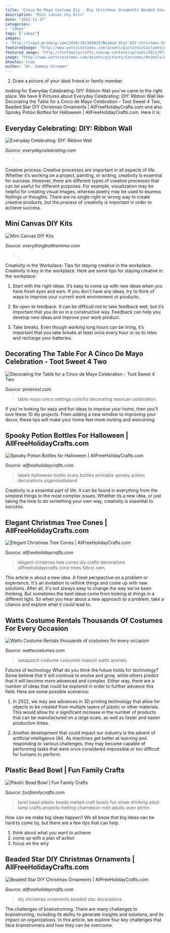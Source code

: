 ```yaml
---
title: "Cinco De Mayo Costume Diy - Diy Christmas Ornaments Beaded Star Decorations"
description: "Mini canvas diy kits"
date: "2022-11-17"
categories:
- "ideas"
tags: ["ideas"]
images:
- "http://irepo.primecp.com/2016/10/303033/Beaded-Star-DIY-Christmas-Ornaments_ExtraLarge1000_ID-1913227.jpg?v=1913227"
featuredImage: "http://www.wattscostumes.com/assets/pictures/Costumes/Animals/Animals_Sasquatch.png"
featured_image: "http://funfamilycrafts.com/wp-content/uploads/2011/07/plasticbeadbowl.jpg"
image: "http://www.wattscostumes.com/assets/pictures/Costumes/Animals/Animals_Sasquatch.png"
ShowToc: true
author: "Dr. Sammie Stroman"
---
```



2. Draw a picture of your ideal friend or family member.

	

		
looking for Everyday Celebrating: DIY: Ribbon Wall you've came to the right place. We have 8 Pictures about Everyday Celebrating: DIY: Ribbon Wall like Decorating the Table for a Cinco de Mayo Celebration - Toot Sweet 4 Two, Beaded Star DIY Christmas Ornaments | AllFreeHolidayCrafts.com and also Spooky Potion Bottles for Halloween | AllFreeHolidayCrafts.com. Here it is:
		
    
## Everyday Celebrating: DIY: Ribbon Wall

<img loading=lazy src="https://chella.typepad.com/.a/6a00d8341c019753ef0148c6ea5700970c-600wi" onerror="this.onerror=null;this.src='https://tse1.mm.bing.net/th?id=OIP.QG_hu8tKwOCOOou5-qthiwHaLH&amp;pid=15.1';" alt="Everyday Celebrating: DIY: Ribbon Wall">

_Source: everydaycelebrating.com_

>. 

	

Creative process:
Creative processes are important in all aspects of life. Whether it’s working on a project, painting, or writing, creativity is essential for success. However, there are different types of creative processes that can be useful for different purposes. For example, visualization may be helpful for creating visual images, whereas poetry may be used to express feelings or thoughts. There are no single right or wrong way to create creative products, but the process of creativity is important in order to achieve success.

    
## Mini Canvas DIY Kits

<img loading=lazy src="https://everythingbutthemime.com/wp-content/uploads/2021/03/Pride-1536x1152.jpg" onerror="this.onerror=null;this.src='https://tse4.mm.bing.net/th?id=OIP.S72JDo0-4WWSfQNkK2rHZgHaFj&amp;pid=15.1';" alt="Mini Canvas DIY Kits">

_Source: everythingbutthemime.com_

>. 

	

Creativity in the Workplace: Tips for staying creative in the workplace.
Creativity is key in the workplace. Here are some tips for staying creative in the workplace:
1. Start with the right ideas. It’s easy to come up with new ideas when you have fresh eyes and ears. If you don’t have any ideas, try to think of ways to improve your current work environment or products.

2. Be open to feedback. It can be difficult not to take feedback well, but it’s important that you do so in a constructive way. Feedback can help you develop new ideas and improve your work product.

3. Take breaks. Even though working long hours can be tiring, it’s important that you take breaks at least once every hour or so to relax and recharge your batteries.

    
## Decorating The Table For A Cinco De Mayo Celebration - Toot Sweet 4 Two

<img loading=lazy src="https://i.pinimg.com/736x/98/9f/55/989f55a34c1ee3f2d8416b905295165e.jpg" onerror="this.onerror=null;this.src='https://tse2.mm.bing.net/th?id=OIP.RcD8_zWY9dPXDLMBNNC73QHaLV&amp;pid=15.1';" alt="Decorating the Table for a Cinco de Mayo Celebration - Toot Sweet 4 Two">

_Source: pinterest.com_

>table mayo cinco settings colorful decorating mexican celebration. 

	

If you're looking for easy and fun ideas to improve your home, then you'll love these 10 diy projects. From adding a new window to improving your decor, these tips will make your home feel more inviting and welcoming.

    
## Spooky Potion Bottles For Halloween | AllFreeHolidayCrafts.com

<img loading=lazy src="http://irepo.primecp.com/2018/10/389382/Spooky-Potion-Bottles-for-Halloween_ExtraLarge900_ID-2944719.jpg?v=2944719" onerror="this.onerror=null;this.src='https://tse1.mm.bing.net/th?id=OIP.HmXhVmFSbI05QLfQBlkGVgHaJ4&amp;pid=15.1';" alt="Spooky Potion Bottles for Halloween | AllFreeHolidayCrafts.com">

_Source: allfreeholidaycrafts.com_

>labels halloween bottle scary bottles printable spooky potion decorations organizedisland. 

	

Creativity is a essential part of life. It can be found in everything from the simplest things to the most complex issues. Whether its a new idea, or just taking the time to do something your own way, creativity is essential to success.

    
## Elegant Christmas Tree Cones | AllFreeHolidayCrafts.com

<img loading=lazy src="https://irepo.primecp.com/2014/11/202390/Elegant-Chrismtas-Tree-Cones_ExtraLarge900_ID-805558.jpg?v=805558" onerror="this.onerror=null;this.src='https://tse3.mm.bing.net/th?id=OIP.5QcKMUL2WsuXF89Hj0ILMAHaLx&amp;pid=15.1';" alt="Elegant Christmas Tree Cones | AllFreeHolidayCrafts.com">

_Source: allfreeholidaycrafts.com_

>elegant christmas tree cones diy crafts decorations allfreeholidaycrafts cone trees fabric own. 

	

This article is about a new idea. A fresh perspective on a problem or experience. It's an invitation to rethink things and come up with new solutions. After all, it's not always easy to change the way we've been thinking. But sometimes the best ideas come from looking at things in a different light. So when you hear about a new approach to a problem, take a chance and explore what it could lead to.

    
## Watts Costume Rentals Thousands Of Costumes For Every Occasion

<img loading=lazy src="http://www.wattscostumes.com/assets/pictures/Costumes/Animals/Animals_Sasquatch.png" onerror="this.onerror=null;this.src='https://tse2.mm.bing.net/th?id=OIP.XXXP54chKM4hysfNHXlDiwHaPw&amp;pid=15.1';" alt="Watts Costume Rentals thousands of costumes for every occasion">

_Source: wattscostumes.com_

>sasquatch costume costumes mascot watts animals. 

	

Futures of technology
What do you think the future holds for technology? Some believe that it will continue to evolve and grow, while others predict that it will become more advanced and complex. Either way, there are a number of ideas that could be explored in order to further advance this field. Here are some possible scenarios:
1) In 2022, we may see advances in 3D printing technology that allow for objects to be created from multiple layers of plastic or other materials. This would allow for a significant increase in the number of products that can be manufactured on a large scale, as well as faster and easier production times.

2) Another development that could impact our industry is the advent of artificial intelligence (AI). As machines get better at learning and responding to various challenges, they may become capable of performing tasks that were once considered impossible or too difficult for humans to perform.

    
## Plastic Bead Bowl | Fun Family Crafts

<img loading=lazy src="http://funfamilycrafts.com/wp-content/uploads/2011/07/plasticbeadbowl.jpg" onerror="this.onerror=null;this.src='https://tse4.mm.bing.net/th?id=OIP.LxDg7zwJkHodfKMbhXAm1gHaE9&amp;pid=15.1';" alt="Plastic Bead Bowl | Fun Family Crafts">

_Source: funfamilycrafts.com_

>bowl bead plastic beads melted craft bowls fun straw drinking adult lamp crafts projects melting chameleon melt adults oven perler. 

	

How can we make big ideas happen?
We all know that big ideas can be hard to come by, but there are a few tips that can help. 
1. think about what you want to achieve 
2. come up with a plan of action 
3. focus on the why 

    
## Beaded Star DIY Christmas Ornaments | AllFreeHolidayCrafts.com

<img loading=lazy src="http://irepo.primecp.com/2016/10/303033/Beaded-Star-DIY-Christmas-Ornaments_ExtraLarge1000_ID-1913227.jpg?v=1913227" onerror="this.onerror=null;this.src='https://tse3.mm.bing.net/th?id=OIP.ldG7h4p2jzm2kaobHfK3UwHaLI&amp;pid=15.1';" alt="Beaded Star DIY Christmas Ornaments | AllFreeHolidayCrafts.com">

_Source: allfreeholidaycrafts.com_

>diy christmas ornaments beaded star decorations. 

	

The challenges of brainstroming.
There are many challenges to brainstroming, including its ability to generate insights and solutions, and its impact on organizations. In this article, we explore four key challenges that face brainstromers and how they can be overcome.

